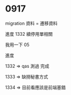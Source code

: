 # 0917

migration 資料 = 遷移資料

進度
1332 續停用單相關

我用一下 05

進度

1332 => qas 測過 完成

1333 => 缺撈秘書方式

1334 => 目前看應該是前端塞錯
